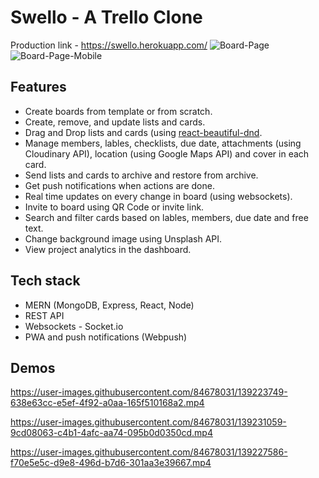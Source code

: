 # Swello - A Trello Clone
Production link - https://swello.herokuapp.com/
![Board-Page](https://user-images.githubusercontent.com/84678031/139231794-ad3e5202-443b-4a73-8a22-a61c41a1046a.PNG)
![Board-Page-Mobile](https://user-images.githubusercontent.com/84678031/139231553-8db29357-9e71-4bf5-af66-269311183059.PNG)

## Features
* Create boards from template or from scratch.
* Create, remove, and update lists and cards.
* Drag and Drop lists and cards (using [react-beautiful-dnd](https://github.com/atlassian/react-beautiful-dnd).
* Manage members, lables, checklists, due date, attachments (using Cloudinary API), location (using Google Maps API) and cover in each card.
* Send lists and cards to archive and restore from archive.
* Get push notifications when actions are done.
* Real time updates on every change in board (using websockets).
* Invite to board using QR Code or invite link.
* Search and filter cards based on lables, members, due date and free text.
* Change background image using Unsplash API.
* View project analytics in the dashboard.

## Tech stack
* MERN (MongoDB, Express, React, Node)
* REST API
* Websockets - Socket.io
* PWA and push notifications (Webpush)

## Demos

https://user-images.githubusercontent.com/84678031/139223749-638e63cc-e5ef-4f92-a0aa-165f510168a2.mp4


https://user-images.githubusercontent.com/84678031/139231059-9cd08063-c4b1-4afc-aa74-095b0d0350cd.mp4


https://user-images.githubusercontent.com/84678031/139227586-f70e5e5c-d9e8-496d-b7d6-301aa3e39667.mp4

